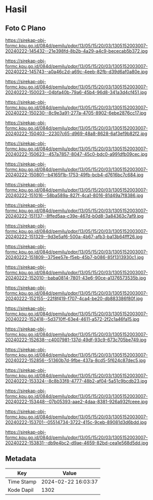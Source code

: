 # Hasil

## Foto C Plano

https://sirekap-obj-formc.kpu.go.id/084d/pemilu/pdpr/13/05/15/20/03/1305152003007-20240222-145432--21e398fd-8b2b-4a29-a4c9-bececab5b372.jpg

https://sirekap-obj-formc.kpu.go.id/084d/pemilu/pdpr/13/05/15/20/03/1305152003007-20240222-145743--a0a46c2d-a69c-4eeb-82fb-d39d6af0a80e.jpg

https://sirekap-obj-formc.kpu.go.id/084d/pemilu/pdpr/13/05/15/20/03/1305152003007-20240222-150023--04bfa40b-79a6-45b4-96d8-341a3d4cf451.jpg

https://sirekap-obj-formc.kpu.go.id/084d/pemilu/pdpr/13/05/15/20/03/1305152003007-20240222-150230--8c9e3a91-277a-4705-8902-6ebe2876cc17.jpg

https://sirekap-obj-formc.kpu.go.id/084d/pemilu/pdpr/13/05/15/20/03/1305152003007-20240222-150403--22307c65-d969-48a8-8628-6af3ef9b82f2.jpg

https://sirekap-obj-formc.kpu.go.id/084d/pemilu/pdpr/13/05/15/20/03/1305152003007-20240222-150623--457a7857-8047-45c0-bdc0-a991dfb09cec.jpg

https://sirekap-obj-formc.kpu.go.id/084d/pemilu/pdpr/13/05/15/20/03/1305152003007-20240222-150801--b4165f1b-1753-49fb-bcb4-d7616bc7c684.jpg

https://sirekap-obj-formc.kpu.go.id/084d/pemilu/pdpr/13/05/15/20/03/1305152003007-20240222-151016--58ba589a-827f-4ca1-8016-81d49a7f8386.jpg

https://sirekap-obj-formc.kpu.go.id/084d/pemilu/pdpr/13/05/15/20/03/1305152003007-20240222-151137--8ffed5aa-c39e-467d-b0d8-3a84363c7af9.jpg

https://sirekap-obj-formc.kpu.go.id/084d/pemilu/pdpr/13/05/15/20/03/1305152003007-20240222-151329--9d3e5af6-500a-4b67-afb3-ba13b64fff26.jpg

https://sirekap-obj-formc.kpu.go.id/084d/pemilu/pdpr/13/05/15/20/03/1305152003007-20240222-151809--375ee57e-f5eb-45b7-b086-85f1313930c1.jpg

https://sirekap-obj-formc.kpu.go.id/084d/pemilu/pdpr/13/05/15/20/03/1305152003007-20240222-152010--baba0814-7801-43e6-90ce-a1376573535b.jpg

https://sirekap-obj-formc.kpu.go.id/084d/pemilu/pdpr/13/05/15/20/03/1305152003007-20240222-152155--22f8f419-f707-4ca4-be20-db883386f80f.jpg

https://sirekap-obj-formc.kpu.go.id/084d/pemilu/pdpr/13/05/15/20/03/1305152003007-20240222-152418--5d3710ff-63e4-4611-a572-2f2c1a46fa15.jpg

https://sirekap-obj-formc.kpu.go.id/084d/pemilu/pdpr/13/05/15/20/03/1305152003007-20240222-152638--c4007981-137d-49df-93c9-673c705be749.jpg

https://sirekap-obj-formc.kpu.go.id/084d/pemilu/pdpr/13/05/15/20/03/1305152003007-20240222-152856--51360b7d-9fbe-437a-8cd5-5f624c87dec5.jpg

https://sirekap-obj-formc.kpu.go.id/084d/pemilu/pdpr/13/05/15/20/03/1305152003007-20240222-153324--8c8b33f8-4777-48b2-af04-5a51c9bcdb23.jpg

https://sirekap-obj-formc.kpu.go.id/084d/pemilu/pdpr/13/05/15/20/03/1305152003007-20240222-153448--07b05393-aae2-4daa-8381-926a932fceee.jpg

https://sirekap-obj-formc.kpu.go.id/084d/pemilu/pdpr/13/05/15/20/03/1305152003007-20240222-153701--05514734-3722-415c-9ceb-89081d3d6bdd.jpg

https://sirekap-obj-formc.kpu.go.id/084d/pemilu/pdpr/13/05/15/20/03/1305152003007-20240222-153831--db9e4bc2-d9ae-4659-82bd-cea1e568d5dd.jpg


## Metadata

| Key        | Value               |
| ---------- | ------------------- |
| Time Stamp | 2024-02-22 16:03:37 |
| Kode Dapil | 1302                |



